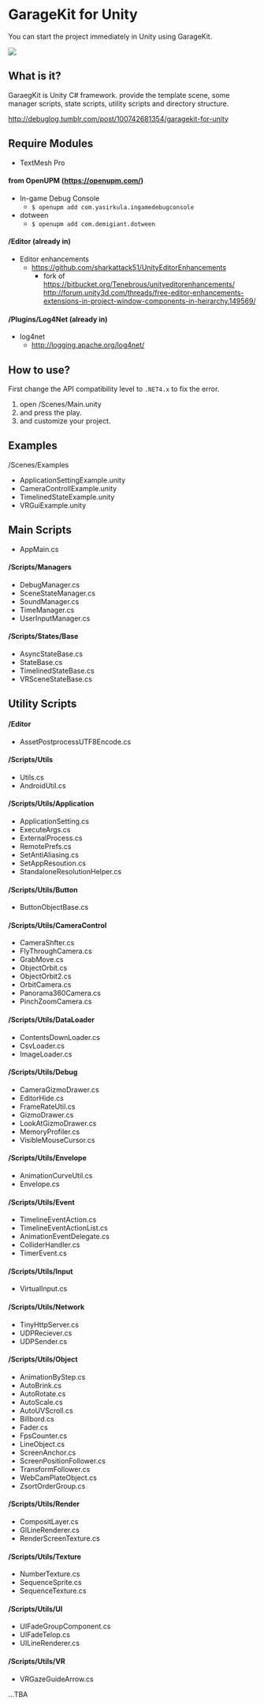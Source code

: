 GarageKit for Unity
===================
You can start the project immediately in Unity using GarageKit.

![](http://media.tumblr.com/1ad50e485e709219816e2cc0057d65b1/tumblr_inline_ndw8fqGnIb1qzb8ql.png)

## What is it?

GaraegKit is Unity C# framework. provide the template scene, some manager scripts, state scripts, utility scripts and directory structure.

http://debuglog.tumblr.com/post/100742681354/garagekit-for-unity

## Require Modules

- TextMesh Pro

#### from OpenUPM (https://openupm.com/)

- In-game Debug Console
  - `$ openupm add com.yasirkula.ingamedebugconsole`
- dotween
  - `$ openupm add com.demigiant.dotween`

#### /Editor (already in)

- Editor enhancements
  - https://github.com/sharkattack51/UnityEditorEnhancements
    - fork of
  https://bitbucket.org/Tenebrous/unityeditorenhancements/
  http://forum.unity3d.com/threads/free-editor-enhancements-extensions-in-project-window-components-in-heirarchy.149569/

#### /Plugins/Log4Net (already in)

- log4net  
  - http://logging.apache.org/log4net/

## How to use?

First change the API compatibility level to `.NET4.x` to fix the error.

1. open /Scenes/Main.unity
2. and press the play.
3. and customize your project.

## Examples

/Scenes/Examples

- ApplicationSettingExample.unity
- CameraControllExample.unity
- TimelinedStateExample.unity
- VRGuiExample.unity

## Main Scripts

- AppMain.cs

#### /Scripts/Managers

- DebugManager.cs
- SceneStateManager.cs
- SoundManager.cs
- TimeManager.cs
- UserInputManager.cs

#### /Scripts/States/Base

- AsyncStateBase.cs
- StateBase.cs
- TimelinedStateBase.cs
- VRSceneStateBase.cs

## Utility Scripts

#### /Editor

- AssetPostprocessUTF8Encode.cs

#### /Scripts/Utils

- Utils.cs
- AndroidUtil.cs

#### /Scripts/Utils/Application
  
- ApplicationSetting.cs
- ExecuteArgs.cs
- ExternalProcess.cs
- RemotePrefs.cs
- SetAntiAliasing.cs
- SetAppResoution.cs
- StandaloneResolutionHelper.cs

#### /Scripts/Utils/Button

- ButtonObjectBase.cs

#### /Scripts/Utils/CameraControl

- CameraShfter.cs
- FlyThroughCamera.cs
- GrabMove.cs
- ObjectOrbit.cs
- ObjectOrbit2.cs
- OrbitCamera.cs
- Panorama360Camera.cs
- PinchZoomCamera.cs

#### /Scripts/Utils/DataLoader

- ContentsDownLoader.cs
- CsvLoader.cs
- ImageLoader.cs

#### /Scripts/Utils/Debug

- CameraGizmoDrawer.cs
- EditorHide.cs
- FrameRateUtil.cs
- GizmoDrawer.cs
- LookAtGizmoDrawer.cs
- MemoryProfiler.cs
- VisibleMouseCursor.cs

#### /Scripts/Utils/Envelope

- AnimationCurveUtil.cs
- Envelope.cs

#### /Scripts/Utils/Event

- TimelineEventAction.cs
- TimelineEventActionList.cs
- AnimationEventDelegate.cs
- ColliderHandler.cs
- TimerEvent.cs

#### /Scripts/Utils/Input

- VirtualInput.cs

#### /Scripts/Utils/Network

- TinyHttpServer.cs
- UDPReciever.cs
- UDPSender.cs

#### /Scripts/Utils/Object

- AnimationByStep.cs
- AutoBrink.cs
- AutoRotate.cs
- AutoScale.cs
- AutoUVScroll.cs
- Billbord.cs
- Fader.cs
- FpsCounter.cs
- LineObject.cs
- ScreenAnchor.cs
- ScreenPositionFollower.cs
- TransformFollower.cs
- WebCamPlateObject.cs
- ZsortOrderGroup.cs

#### /Scripts/Utils/Render

- CompositLayer.cs
- GlLineRenderer.cs
- RenderScreenTexture.cs

#### /Scripts/Utils/Texture

- NumberTexture.cs
- SequenceSprite.cs
- SequenceTexture.cs

#### /Scripts/Utils/UI

- UIFadeGroupComponent.cs
- UIFadeTelop.cs
- UILineRenderer.cs

#### /Scripts/Utils/VR

- VRGazeGuideArrow.cs

...TBA
